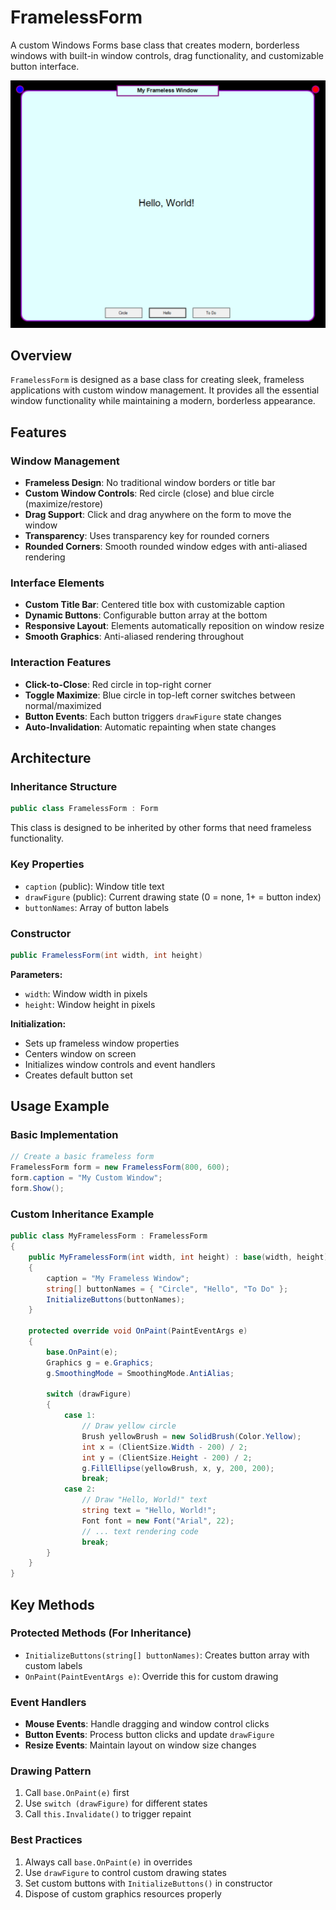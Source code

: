 ﻿# FramelessForm

A custom Windows Forms base class that creates modern, borderless windows with built-in window controls, drag functionality, and customizable button interface.

![Visualization](./Untitled1.jpg)

## Overview

`FramelessForm` is designed as a base class for creating sleek, frameless applications with custom window management. It provides all the essential window functionality while maintaining a modern, borderless appearance.

## Features

### Window Management
- **Frameless Design**: No traditional window borders or title bar
- **Custom Window Controls**: Red circle (close) and blue circle (maximize/restore)
- **Drag Support**: Click and drag anywhere on the form to move the window
- **Transparency**: Uses transparency key for rounded corners
- **Rounded Corners**: Smooth rounded window edges with anti-aliased rendering

### Interface Elements
- **Custom Title Bar**: Centered title box with customizable caption
- **Dynamic Buttons**: Configurable button array at the bottom
- **Responsive Layout**: Elements automatically reposition on window resize
- **Smooth Graphics**: Anti-aliased rendering throughout

### Interaction Features
- **Click-to-Close**: Red circle in top-right corner
- **Toggle Maximize**: Blue circle in top-left corner switches between normal/maximized
- **Button Events**: Each button triggers `drawFigure` state changes
- **Auto-Invalidation**: Automatic repainting when state changes

## Architecture

### Inheritance Structure
```csharp
public class FramelessForm : Form
```

This class is designed to be inherited by other forms that need frameless functionality.

### Key Properties
- `caption` (public): Window title text
- `drawFigure` (public): Current drawing state (0 = none, 1+ = button index)
- `buttonNames`: Array of button labels

### Constructor
```csharp
public FramelessForm(int width, int height)
```

**Parameters:**
- `width`: Window width in pixels  
- `height`: Window height in pixels

**Initialization:**
- Sets up frameless window properties
- Centers window on screen
- Initializes window controls and event handlers
- Creates default button set

## Usage Example

### Basic Implementation
```csharp
// Create a basic frameless form
FramelessForm form = new FramelessForm(800, 600);
form.caption = "My Custom Window";
form.Show();
```

### Custom Inheritance Example
```csharp
public class MyFramelessForm : FramelessForm
{
    public MyFramelessForm(int width, int height) : base(width, height)
    {
        caption = "My Frameless Window";
        string[] buttonNames = { "Circle", "Hello", "To Do" };
        InitializeButtons(buttonNames);           
    }

    protected override void OnPaint(PaintEventArgs e)
    {
        base.OnPaint(e);
        Graphics g = e.Graphics;
        g.SmoothingMode = SmoothingMode.AntiAlias;
        
        switch (drawFigure)
        {
            case 1:
                // Draw yellow circle
                Brush yellowBrush = new SolidBrush(Color.Yellow); 
                int x = (ClientSize.Width - 200) / 2; 
                int y = (ClientSize.Height - 200) / 2; 
                g.FillEllipse(yellowBrush, x, y, 200, 200);
                break;
            case 2:
                // Draw "Hello, World!" text
                string text = "Hello, World!"; 
                Font font = new Font("Arial", 22); 
                // ... text rendering code
                break;
        }
    }
}
```

## Key Methods

### Protected Methods (For Inheritance)
- `InitializeButtons(string[] buttonNames)`: Creates button array with custom labels
- `OnPaint(PaintEventArgs e)`: Override this for custom drawing

### Event Handlers
- **Mouse Events**: Handle dragging and window control clicks
- **Button Events**: Process button clicks and update `drawFigure`
- **Resize Events**: Maintain layout on window size changes

### Drawing Pattern
1. Call `base.OnPaint(e)` first
2. Use `switch (drawFigure)` for different states
3. Call `this.Invalidate()` to trigger repaint

### Best Practices
1. Always call `base.OnPaint(e)` in overrides
2. Use `drawFigure` to control custom drawing states
3. Set custom buttons with `InitializeButtons()` in constructor
4. Dispose of custom graphics resources properly